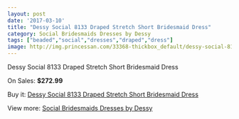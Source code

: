 ```yaml
---
layout: post
date: '2017-03-10'
title: "Dessy Social 8133 Draped Stretch Short Bridesmaid Dress"
category: Social Bridesmaids Dresses by Dessy
tags: ["beaded","social","dresses","draped","dress"]
image: http://img.princessan.com/33368-thickbox_default/dessy-social-8133-draped-stretch-short-bridesmaid-dress.jpg
---
```

Dessy Social 8133 Draped Stretch Short Bridesmaid Dress

On Sales: **$272.99**
<a href="https://www.princessan.com/en/15501-dessy-social-8133-draped-stretch-short-bridesmaid-dress.html"><amp-img layout="responsive" width="600" height="600" src="//img.princessan.com/33368-thickbox_default/dessy-social-8133-draped-stretch-short-bridesmaid-dress.jpg" alt="Dessy Social 8133 Draped Stretch Short Bridesmaid Dress 0" /></a>
<a href="https://www.princessan.com/en/15501-dessy-social-8133-draped-stretch-short-bridesmaid-dress.html"><amp-img layout="responsive" width="600" height="600" src="//img.princessan.com/33369-thickbox_default/dessy-social-8133-draped-stretch-short-bridesmaid-dress.jpg" alt="Dessy Social 8133 Draped Stretch Short Bridesmaid Dress 1" /></a>

Buy it: [Dessy Social 8133 Draped Stretch Short Bridesmaid Dress](https://www.princessan.com/en/15501-dessy-social-8133-draped-stretch-short-bridesmaid-dress.html "Dessy Social 8133 Draped Stretch Short Bridesmaid Dress")

View more: [Social Bridesmaids Dresses by Dessy](https://www.princessan.com/en/113- "Social Bridesmaids Dresses by Dessy")